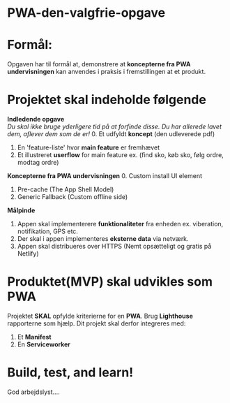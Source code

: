 # PWA-den-valgfrie-opgave

# Formål: 
Opgaven har til formål at, demonstrere at **koncepterne fra PWA undervisningen** kan anvendes i praksis i fremstillingen at et produkt.

# Projektet skal indeholde følgende
  
  **Indledende opgave**<br>
  *Du skal ikke bruge yderligere tid på at forfinde disse. Du har allerede lavet dem, aflever dem som de er!*
  0. Et udfyldt **koncept** (den udleverede pdf)
  1. En 'feature-liste' hvor **main feature** er fremhævet
  2. Et illustreret **userflow** for main feature ex. (find sko, køb sko, følg ordre, modtag ordre)
  
  **Koncepterne fra PWA undervisningen**
  0. Custom install UI element
  1. Pre-cache (The App Shell Model)
  2. Generic Fallback (Custom offline side)
  
  **Målpinde**
  1. Appen skal implementerere **funktionaliteter** fra enheden ex. viberation, notifikation, GPS etc.<br>
  2. Der skal i appen implementeres **eksterne data** via netværk.<br>
  3. Appen skal distribueres over HTTPS (Nemt opsætteligt og gratis på Netlify)
  

# Produktet(MVP) skal udvikles som PWA
Projektet **SKAL** opfylde kriterierne for en **PWA**. Brug **Lighthouse** rapporterne som hjælp.
Dit projekt skal derfor integreres med:

  1. Et **Manifest**
  2. En **Serviceworker**
  
# Build, test, and learn!
God arbejdslyst....
